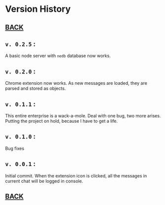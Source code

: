 # Version History

## [BACK](../README.md)

## `v. 0.2.5` :

A basic node server with `nedb` database now works.

## `v. 0.2.0` :

Chrome extension now works. As new messages are loaded, they are parsed and stored as objects.

## `v. 0.1.1` :

This entire enterprise is a wack-a-mole. Deal with one bug, two more arises. Putting the project on hold, because I have to get a life.

## `v. 0.1.0` :

Bug fixes

## `v. 0.0.1` :

Initial commit. When the extension icon is clicked, all the messages in current chat will be logged in console.

## [BACK](../README.md)
